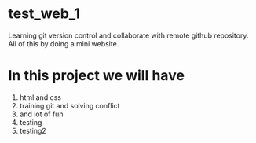 # test_web_1
Learning git version control and collaborate with remote github repository. All of this by doing a mini website. 
# In this project we will have
   1. html and css
   2. training git and solving conflict
   3. and lot of fun
   4. testing
   5. testing2

